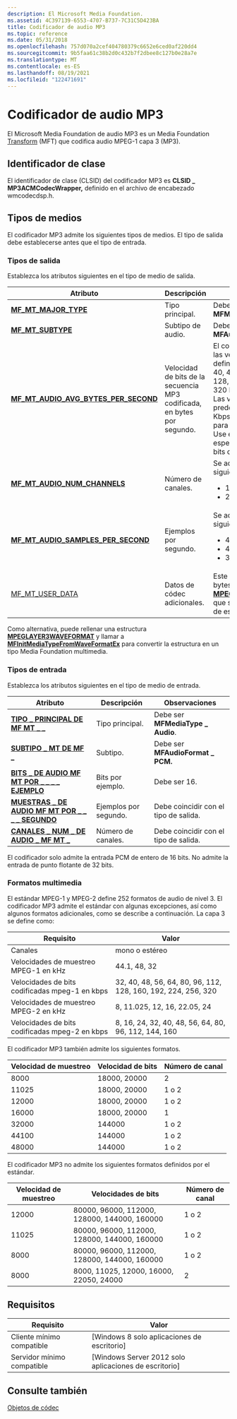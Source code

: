 ```yaml
---
description: El Microsoft Media Foundation.
ms.assetid: 4C397139-6553-4707-B737-7C31C5D423BA
title: Codificador de audio MP3
ms.topic: reference
ms.date: 05/31/2018
ms.openlocfilehash: 757d070a2cef404780379c6652e6ced0af220dd4
ms.sourcegitcommit: 9b5faa61c38b2d0c432b7f2dbee8c127b0e28a7e
ms.translationtype: MT
ms.contentlocale: es-ES
ms.lasthandoff: 08/19/2021
ms.locfileid: "122471691"
---
```

# <a name="mp3-audio-encoder"></a>Codificador de audio MP3

El Microsoft Media Foundation de audio MP3 es un Media Foundation [Transform](media-foundation-transforms.md) (MFT) que codifica audio MPEG-1 capa 3 (MP3).

## <a name="class-identifier"></a>Identificador de clase

El identificador de clase (CLSID) del codificador MP3 es **CLSID \_ MP3ACMCodecWrapper,** definido en el archivo de encabezado wmcodecdsp.h.

## <a name="media-types"></a>Tipos de medios

El codificador MP3 admite los siguientes tipos de medios. El tipo de salida debe establecerse antes que el tipo de entrada.

### <a name="output-types"></a>Tipos de salida

Establezca los atributos siguientes en el tipo de medio de salida.




| Atributo | Descripción | Observaciones | 
|-----------|-------------|---------|
| <a href="mf-mt-major-type-attribute.md"><strong>MF_MT_MAJOR_TYPE</strong></a> | Tipo principal. | Debe ser <strong>MFMediaType_Audio</strong>. | 
| <a href="mf-mt-subtype-attribute.md"><strong>MF_MT_SUBTYPE</strong></a> | Subtipo de audio. | Debe ser <strong>MFAudioFormat_MP3</strong>. | 
| <a href="mf-mt-audio-avg-bytes-per-second-attribute.md"><strong>MF_MT_AUDIO_AVG_BYTES_PER_SECOND</strong></a> | Velocidad de bits de la secuencia MP3 codificada, en bytes por segundo. | El codificador admite todas las velocidades de bits definidas por el estándar (32, 40, 48, 56, 64, 80, 96, 112, 128, 160, 192, 224, 256 o 320 Kbps).<br /> Las velocidades de bits predeterminadas son de 128 Kbps para mono y 320 Kbps para estéreo.<br /> Use este atributo para especificar la velocidad de bits codificada.<br /> | 
| <a href="mf-mt-audio-num-channels-attribute.md"><strong>MF_MT_AUDIO_NUM_CHANNELS</strong></a> | Número de canales. | Se admiten los valores siguientes:<ul><li>1 (mono)</li><li>2 (estéreo)</li></ul> | 
| <a href="mf-mt-audio-samples-per-second-attribute.md"><strong>MF_MT_AUDIO_SAMPLES_PER_SECOND</strong></a> | Ejemplos por segundo. | Se admiten los valores siguientes:<ul><li>48000 (48 KHz)</li><li>44100 (44,1 KHz)</li><li>32000 (32 KHz)</li></ul> | 
| <a href="mf-mt-user-data-attribute.md">MF_MT_USER_DATA</a> | Datos de códec adicionales. | Este atributo contiene los 12 bytes de la <a href="/windows/desktop/api/mmreg/ns-mmreg-mpeglayer3waveformat"><strong>estructura MPEGLAYER3WAVEFORMAT</strong></a> que siguen al <strong>miembro wfx</strong> de esa estructura. | 




 

Como alternativa, puede rellenar una estructura [**MPEGLAYER3WAVEFORMAT**](/windows/win32/api/mmreg/ns-mmreg-mpeglayer3waveformat) y llamar a [**MFInitMediaTypeFromWaveFormatEx**](/windows/desktop/api/mfapi/nf-mfapi-mfinitmediatypefromwaveformatex) para convertir la estructura en un tipo Media Foundation multimedia.

### <a name="input-types"></a>Tipos de entrada

Establezca los atributos siguientes en el tipo de medio de entrada.



| Atributo                                                                               | Descripción         | Observaciones                         |
|-----------------------------------------------------------------------------------------|---------------------|---------------------------------|
| [**TIPO \_ PRINCIPAL DE MF MT \_ \_**](mf-mt-major-type-attribute.md)                               | Tipo principal.         | Debe ser **MFMediaType \_ Audio**. |
| [**SUBTIPO \_ MT DE MF \_**](mf-mt-subtype-attribute.md)                                      | Subtipo.            | Debe ser **MFAudioFormat \_ PCM.** |
| [**BITS \_ DE AUDIO MF MT POR \_ \_ \_ \_ EJEMPLO**](mf-mt-audio-bits-per-sample-attribute.md)       | Bits por ejemplo.    | Debe ser 16.                     |
| [**MUESTRAS \_ DE AUDIO MF MT POR \_ \_ \_ \_ SEGUNDO**](mf-mt-audio-samples-per-second-attribute.md) | Ejemplos por segundo. | Debe coincidir con el tipo de salida.     |
| [**CANALES \_ NUM \_ DE AUDIO \_ MF MT \_**](mf-mt-audio-num-channels-attribute.md)              | Número de canales. | Debe coincidir con el tipo de salida.     |



 

El codificador solo admite la entrada PCM de entero de 16 bits. No admite la entrada de punto flotante de 32 bits.

### <a name="media-formats"></a>Formatos multimedia

El estándar MPEG-1 y MPEG-2 define 252 formatos de audio de nivel 3. El codificador MP3 admite el estándar con algunas excepciones, así como algunos formatos adicionales, como se describe a continuación. La capa 3 se define como:



| Requisito | Valor |
|----------------------------------|---------------------------------------------------------------|
| Canales                         | mono o estéreo                                                |
| Velocidades de muestreo MPEG-1 en kHz       | 44.1, 48, 32                                                  |
| Velocidades de bits codificadas mpeg-1 en kbps | 32, 40, 48, 56, 64, 80, 96, 112, 128, 160, 192, 224, 256, 320 |
| Velocidades de muestreo MPEG-2 en kHz       | 8, 11.025, 12, 16, 22.05, 24                                  |
| Velocidades de bits codificadas mpeg-2 en kbps | 8, 16, 24, 32, 40, 48, 56, 64, 80, 96, 112, 144, 160          |



 

El codificador MP3 también admite los siguientes formatos.



| Velocidad de muestreo | Velocidad de bits     | Número de canal |
|-------------|--------------|----------------|
| 8000        | 18000, 20000 | 2              |
| 11025       | 18000, 20000 | 1 o 2         |
| 12000       | 18000, 20000 | 1 o 2         |
| 16000       | 18000, 20000 | 1              |
| 32000       | 144000       | 1 o 2         |
| 44100       | 144000       | 1 o 2         |
| 48000       | 144000       | 1 o 2         |



 

El codificador MP3 no admite los siguientes formatos definidos por el estándar.



| Velocidad de muestreo | Velocidades de bits                                    | Número de canal |
|-------------|----------------------------------------------|----------------|
| 12000       | 80000, 96000, 112000, 128000, 144000, 160000 | 1 o 2         |
| 11025       | 80000, 96000, 112000, 128000, 144000, 160000 | 1 o 2         |
| 8000        | 80000, 96000, 112000, 128000, 144000, 160000 | 1 o 2         |
| 8000        | 8000, 11025, 12000, 16000, 22050, 24000      | 2              |



 

## <a name="requirements"></a>Requisitos



| Requisito | Valor |
|-------------------------------------|------------------------------------------------------|
| Cliente mínimo compatible<br/> | \[Windows 8 solo aplicaciones de escritorio\]<br/>           |
| Servidor mínimo compatible<br/> | \[Windows Server 2012 solo aplicaciones de escritorio\]<br/> |



## <a name="see-also"></a>Consulte también

<dl> <dt>

[Objetos de códec](codecobjects.md)
</dt> </dl>

 

 
